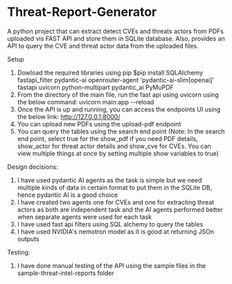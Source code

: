 # Threat-Report-Generator
A python project that can extract detect CVEs and threats actors from PDFs uploaded vis FAST API and store them in SQLite database. Also, provides an API to query the  CVE and threat actor data from the uploaded files.

Setup
1. Dowload the required libraries using pip
$pip install SQLAlchemy fastapi_filter pydantic-ai openrouter-agent 'pydantic-ai-slim[openai]' fastapi uvicorn python-multipart pydantic_ai  PyMuPDF                                                                 
3. From the directory of the main file, run the fast api using uvicorn using the below command:
uvicorn main:app --reload
4. Once the API is up and running, you can access the endpoints UI using the below link:
http://127.0.0.1:8000/
5. You can upload new PDFs using the upload-pdf endpoint
6. You can query the tables using the search end point (Note: In the search end point, select true for the show_pdf if you need PDF details, show_actor for threat actor details and show_cve for CVEs. You can view multiple things at once by setting multiple show variables to true)

Design decisions:
1. I have used pydantic AI agents as the task is simple but we need multiple kinds of data in certain format to put them in the SQLite DB, hence pydantic AI is a good choice
2. I have created two agents one for CVEs and one for extracting threat actors as both are independent task and the AI agents performed better when separate agents were used for each task
3. I have used fast api filters using SQL alchemy to query the tables
4. I have used NVIDIA's nemotron model as it is good at returning JSOn outputs

Testing:
1. I have done manual testing of the API using the sample files in the sample-threat-intel-reports folder
